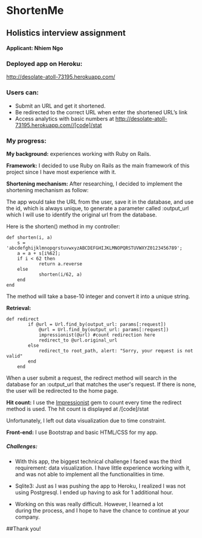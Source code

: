 # ShortenMe

## Holistics interview assignment 
#### Applicant: Nhiem Ngo

### Deployed app on Heroku:

http://desolate-atoll-73195.herokuapp.com/

### Users can:

* Submit an URL and get it shortened.
* Be redirected to the correct URL when enter the shortened URL’s link
* Access analytics with basic numbers at http://desolate-atoll-73195.herokuapp.com//[code]/stat

### My progress:

**My background:** experiences working with Ruby on Rails. 

**Framework:** I decided to use Ruby on Rails as the main framework of this project since I have most experience with it.

**Shortening mechanism:** After researching, I decided to implement the shortening mechanism as follow:

The app would take the URL from the user, save it in the database, and use the id, which is always unique, to generate a parameter called :output_url which I will use to identify the original url from the database.

Here is the shorten() method in my controller:

```erb
def shorten(i, a)
	s = 'abcdefghijklmnopqrstuvwxyzABCDEFGHIJKLMNOPQRSTUVWXYZ0123456789';
  	a = a + s[i%62];
  	if i < 62 then
      		return a.reverse
  	else
  	    	shorten(i/62, a)
  	end
end	
```

The method will take a base-10 integer and convert it into a unique string.

**Retrieval:** 

```erb
def redirect
		if @url = Url.find_by(output_url: params[:request])
			@url = Url.find_by(output_url: params[:request])
			impressionist(@url) #count redirection here
			redirect_to @url.original_url
		else
			redirect_to root_path, alert: "Sorry, your request is not valid"
		end	
	end
```

When a user submit a request, the redirect method will search in the database for an :output_url that matches the user's request. If there is none, the user will be redirected to the home page.

**Hit count:** I use the [Impressionist](https://github.com/charlotte-ruby/impressionist) gem to count every time the redirect method is used. The hit count is displayed at /[code]/stat

Unfortunately, I left out data visualization due to time constraint. 

**Front-end:**
I use Bootstrap and basic HTML/CSS for my app.

##### Challenges:
* With this app, the biggest technical challenge I faced was the third requirement: data visualization. I have little experience working with it, and was not able to implement all the functionalities in time.

* Sqlite3: Just as I was pushing the app to Heroku, I realized I was not using Postgresql. I ended up having to ask for 1 additional hour.

* Working on this was really difficult. However, I learned a lot during the process, and I hope to have the chance to continue at your company.

##Thank you!
 
